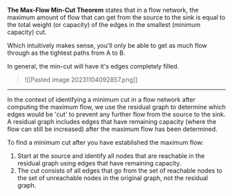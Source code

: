 **The Max-Flow Min-Cut Theorem** states that in a flow network, the maximum amount of flow that can get from the source to the sink is equal to the total weight (or capacity) of the edges in the smallest (minimum capacity) cut.

Which intuitively makes sense, you'll only be able to get as much flow through as the tightest paths from A to B.

In general, the min-cut will have it's edges completely filled.

>![[Pasted image 20231104092857.png]]

---

In the context of identifying a minimum cut in a flow network after computing the maximum flow, we use the residual graph to determine which edges would be 'cut' to prevent any further flow from the source to the sink. A residual graph includes edges that have remaining capacity (where the flow can still be increased) after the maximum flow has been determined.

To find a minimum cut after you have established the maximum flow:

1. Start at the source and identify all nodes that are reachable in the residual graph using edges that have remaining capacity.
2. The cut consists of all edges that go from the set of reachable nodes to the set of unreachable nodes in the original graph, not the residual graph.